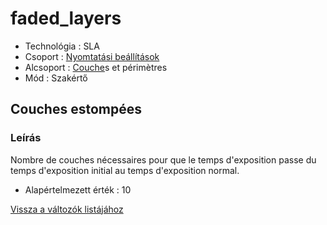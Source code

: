 # faded\_layers

* Technológia : SLA
* Csoport : [Nyomtatási beállítások](../../konfig/print_settings.md)
* Alcsoport : [Couche](../../beallitasok/print_settings.md#couche)s et périmètres 
* Mód : Szakértő

## Couches estompées

### Leírás

Nombre de couches nécessaires pour que le temps d'exposition passe du temps d'exposition initial au temps d'exposition normal.

* Alapértelmezett érték : 10

[Vissza a változók listájához](/)

